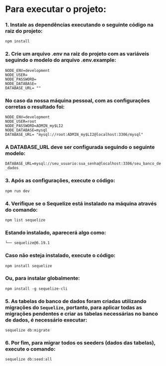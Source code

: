 # Para executar o projeto:

### 1.	Instale as dependências executando o seguinte código na raiz do projeto: 

```npm install```

### 2.	Crie um arquivo .env na raiz do projeto com as variáveis seguindo o modelo do arquivo .env.example:

```
NODE_ENV=development
NODE_USER= 
NODE_PASSWORD=
NODE_DATABASE= 
DATABASE_URL= "" 

```

### No caso da nossa máquina pessoal, com as configurações corretas o resultado foi:
```
NODE_ENV=development
NODE_USER=root 
NODE_PASSWORD=ADMIN_my$LI2
NODE_DATABASE=mysql
DATABASE_URL= "mysql://root:ADMIN_my$LI2@localhost:3306/mysql"
```

### A DATABASE_URL deve ser configurada seguindo o seguinte modelo: 

```DATABASE_URL=mysql://seu_usuario:sua_senha@localhost:3306/seu_banco_de_dados```

### 3. Após as configurações, execute o código: 

```npm run dev```

### 4. Verifique se o Sequelize está instalado na máquina através do comando: 

```npm list sequelize```

### Estando instalado, aparecerá algo como: 

```└── sequelize@6.19.1```

### Caso não esteja instalado, execute o código:

```npm install sequelize``` 

### Ou, para instalar globalmente:

```npm install -g sequelize-cli``` 

### 5. As tabelas do banco de dados foram criadas utilizando migrações do ```Sequelize```, portanto, para aplicar todas as migrações pendentes e criar as tabelas necessárias no banco de dados, é necessário executar:

```sequelize db:migrate```

### 6. Por fim, para migrar todos os seeders (dados das tabelas), execute o comando:

```sequelize db:seed:all```
